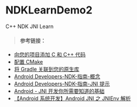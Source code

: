 # NDKLearnDemo2
C++ NDK JNI Learn


> #### 参考链接：
- [向您的项目添加 C 和 C++ 代码
](https://developer.android.com/studio/projects/add-native-code#create-sources) 
- [配置 CMake
](https://developer.android.com/studio/projects/configure-cmake)
- [将 Gradle 关联到您的原生库
](https://developer.android.com/studio/projects/gradle-external-native-builds)
- [Android Developers-NDK-指南-概念
](https://developer.android.com/ndk/guides/concepts)
- [Android Developers-NDK-指南-JNI 提示](https://developer.android.com/training/articles/perf-jni)
- [Android - JNI 开发你所需要知道的基础
](https://juejin.cn/post/6844904192780271630#heading-7)
- [【Android 系统开发】Android JNI 之 JNIEnv 解析
](https://blog.csdn.net/shulianghan/article/details/38012515)